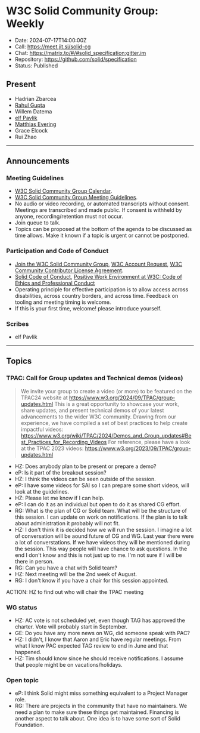 # W3C Solid Community Group: Weekly

* Date: 2024-07-17T14:00:00Z
* Call: https://meet.jit.si/solid-cg
* Chat: https://matrix.to/#/#solid_specification:gitter.im
* Repository: https://github.com/solid/specification
* Status: Published


## Present

* Hadrian Zbarcea
* [Rahul Gupta](https://cxres.pages.dev/profile#i)
* Willem Datema
* [elf Pavlik](https://elf-pavlik.hackers4peace.net)
* [Matthias Evering](https://solidweb.me/testpro/)
* Grace Elcock
* Rui Zhao

---

## Announcements

### Meeting Guidelines
* [W3C Solid Community Group Calendar](https://www.w3.org/groups/cg/solid/calendar).
* [W3C Solid Community Group Meeting Guidelines](https://github.com/w3c-cg/solid/blob/main/meetings/README.md).
* No audio or video recording, or automated transcripts without consent. Meetings are transcribed and made public. If consent is withheld by anyone, recording/retention must not occur.
* Join queue to talk.
* Topics can be proposed at the bottom of the agenda to be discussed as time allows. Make it known if a topic is urgent or cannot be postponed.

### Participation and Code of Conduct
* [Join the W3C Solid Community Group](https://www.w3.org/community/solid/join), [W3C Account Request](http://www.w3.org/accounts/request), [W3C Community Contributor License Agreement](https://www.w3.org/community/about/agreements/cla/).
* [Solid Code of Conduct](https://github.com/solid/process/blob/main/code-of-conduct.md), [Positive Work Environment at W3C: Code of Ethics and Professional Conduct](https://www.w3.org/Consortium/cepc/)
* Operating principle for effective participation is to allow access across disabilities, across country borders, and across time. Feedback on tooling and meeting timing is welcome.
* If this is your first time, welcome! please introduce yourself.

### Scribes

* elf Pavlik

---

## Topics

### TPAC: Call for Group updates and Technical demos (videos)
> We invite your group to create a video (or more) to be featured on the TPAC24 website at https://www.w3.org/2024/09/TPAC/group-updates.html
This is a great opportunity to showcase your work, share updates, and present technical demos of your latest advancements to the wider W3C community.
Drawing from our experience, we have compiled a set of best practices to help create impactful videos:
https://www.w3.org/wiki/TPAC/2024/Demos_and_Group_updates#Best_Practices_for_Recording_Videos
For reference, please have a look at the TPAC 2023 videos: https://www.w3.org/2023/09/TPAC/group-updates.html


* HZ: Does anybody plan to be present or prepare a demo? 
* eP: Is it part of the breakout session?
* HZ: I think the videos can be seen outside of the session. 
* eP: I have some videos for SAI so I can prepare some short videos, will look at the guidelines. 
* HZ: Please let me know if I can help.
* eP: I can do it as an individual but open to do it as shared CG effort. 
* RG: What is the plan of CG or Solid team. What will be the structure of this session. I can update on work on notifications. If the plan is to talk about administration it probably will not fit.
* HZ: I don't think it is decided how we will run the session. I imagine a lot of conversation will be aound future of CG and WG. Last year there were a lot of converstations. If we have videos they will be mentioned during the session. This way people will have chance to ask questions. In the end I don't know and this is not just up to me. I'm not sure if I will be there in person.
* RG: Can you have a chat with Solid team?
* HZ: Next meeting will be the 2nd week of August.
* RG: I don't know if you have a chair for this session appointed.

ACTION: HZ to find out who will chair the TPAC meeting


### WG status

* HZ: AC vote is not scheduled yet, even though TAG has approved the charter. Vote will probably start in September. 
* GE: Do you have any more news on WG, did someone speak with PAC?
* HZ: I didn't, I know that Aaron and Eric have regular meetings. From what I know PAC expected TAG review to end in June and that happened.
* HZ: Tim should know since he should receive notifications. I assume that people might be on vacations/holidays. 

### Open topic

* eP: I think Solid might miss something equivalent to a Project Manager role.
* RG: There are projects in the community that have no maintainers. We need a plan to make sure these things get maintained. Financing is another aspect to talk about. One idea is to have some sort of Solid Foundation.

